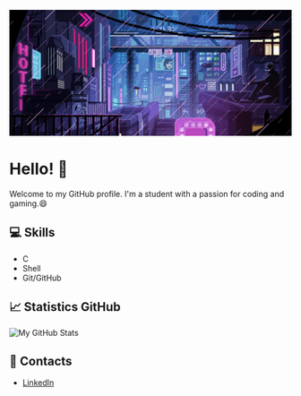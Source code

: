 ![Immagine del profilo](https://github.com/Nexus29/Nexus29/blob/main/Banner.gif)

# Hello! 👋

Welcome to my GitHub profile. I'm a student
with a passion for coding and gaming.😄

## 💻 Skills
- C
- Shell
- Git/GitHub

## 📈 Statistics GitHub
![My GitHub Stats](https://github-readme-stats.vercel.app/api?username=Nexus29&show_icons=true&theme=dark)

## 🔗 Contacts
- [LinkedIn](https://www.linkedin.com/in/giovanni-pio-lancellotta-3b604229b/)


<!--
**Nexus29/Nexus29** is a ✨ _special_ ✨ repository because its `README.md` (this file) appears on your GitHub profile.

Here are some ideas to get you started:

- 🔭 I’m currently working on ...
- 🌱 I’m currently learning ...
- 👯 I’m looking to collaborate on ...
- 🤔 I’m looking for help with ...
- 💬 Ask me about ...
- 📫 How to reach me: ...
- 😄 Pronouns: ...
- ⚡ Fun fact: ...
-->
